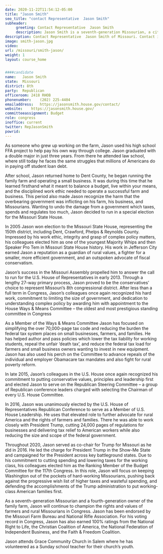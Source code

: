 ```yaml
---
date: 2020-11-22T11:54:12-05:00
title: "Jason Smith"
seo_title: "contact Representative  Jason Smith"
subheader:
     greeting: Contact Representative  Jason Smith 
     description: Jason Smith is a seventh-generation Missourian, a citizen-legislator, and a champion for the rights and values of rural Missourians.
description: Contact Representative  Jason Smith of Missouri. Contact information for Jason Smith includes email address, phone number, and mailing address.
image: smith-jason.jpg
video: 
url: /missouri/smith-jason/
weight: 1
layout: course_home


####candidate
name:	Jason Smith
state:	Missouri
district: 8th
party:	Republican
officeroom:	2418 RHOB
phonenumber:	(202) 225-4404
emailaddress:	https://jasonsmith.house.gov/contact/
website:	https://jasonsmith.house.gov/
committeeassignment: Budget
role: congress
inoffice: current
twitter: RepJasonSmith
powrid: 
---
```



As someone who grew up working on the farm, Jason used his high school FFA project to help pay his own way through college. Jason graduated with a double major in just three years. From there he attended law school, where still today he faces the same struggles that millions of Americans do in paying off student loan debt.

After school, Jason returned home to Dent County, he began running the family farm and operating a small business. It was during this time that he learned firsthand what it meant to balance a budget, live within your means, and the disciplined work ethic needed to operate a successful farm and business. This period also made Jason recognize the harm that the overbearing government was inflicting on his farm, his business, and Missourians. Wanting to undo the damage from a government which taxes, spends and regulates too much, Jason decided to run in a special election for the Missouri State House.

In 2005 Jason won election to the Missouri State House, representing the 150th district, including Dent, Crawford, Phelps & Reynolds County. Impressed by his work ethic, integrity and grasp of complex policy matters, his colleagues elected him as one of the youngest Majority Whips and then Speaker Pro Tem in Missouri State House history. His work in Jefferson City earned Jason a reputation as a guardian of rural values, a fighter for a smaller, more efficient government, and an outspoken advocate of fiscal conservatism.

Jason’s success in the Missouri Assembly propelled him to answer the call to run for the U.S. House of Representatives in early 2013. Through a lengthy 27-way primary process, Jason proved to be the conservatives’ choice to represent Missouri’s 8th congressional district. After less than a full term in Congress, Jason’s colleagues once again recognized his hard work, commitment to limiting the size of government, and dedication to understanding complex policy by awarding him with appointment to the House Ways & Means Committee – the oldest and most prestigious standing committee in Congress

As a Member of the Ways & Means Committee Jason has focused on simplifying the over 70,000-page tax code and reducing the burden the federal tax system places on small businesses, farmers, and families. He has helped author and pass policies which lower the tax liability for working students, repeal the unfair ‘death tax’, and reduce the federal tax load for farmers and small business owners wanting to invest in new equipment. Jason has also used his perch on the Committee to advance repeals of the individual and employer Obamacare tax mandates and also fight for rural poverty reform.

In late 2015, Jason’s colleagues in the U.S. House once again recognized his commitment to putting conservative values, principles and leadership first and elected Jason to serve on the Republican Steering Committee – a group of Republican conference leaders charged with selecting the Chairman of every U.S. House Committee.

In 2016, Jason was unanimously elected by the U.S. House of Representatives Republican Conference to serve as a Member of  U.S. House Leadership. He uses that elevated role to further advocate for rural America and the rights of farmers and families. There he was able to work closely with President Trump, cutting 24,000 pages of regulations for businesses and delivering tax relief to American workers while also reducing the size and scope of the federal government.

Throughout 2020, Jason served as co-chair for Trump for Missouri as he did in 2016. He led the charge for President Trump in the Show-Me State and campaigned for the President across key battleground states. Due to his commitment to cutting spending and lowering taxes for the working class, his colleagues elected him as the Ranking Member of the Budget Committee for the 117th Congress. In this role, Jason will focus on keeping Washington out of the pockets of hard-working Missourians, pushing back against the progressive wish list of higher taxes and wasteful spending, and defending the accomplishments of the Trump administration to put working-class American families first.

As a seventh-generation Missourian and a fourth-generation owner of the family farm, Jason will continue to champion the rights and values of farmers and rural Missourians in Congress. Jason has been endorsed by the Missouri Farm Bureau and National Rifle Association. For his voting record in Congress, Jason has also earned 100% ratings from the National Right to Life, the Christian Coalition of America, the National Federation of Independent Business, and the Faith & Freedom Coalition.

Jason attends Grace Community Church in Salem where he has volunteered as a Sunday school teacher for their church’s youth.
